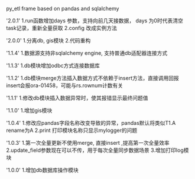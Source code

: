 py_etl frame based on pandas and sqlalchemy

'2.0.1'
1.run函数增加days 参数，支持向前几天接数据， days 为0时代表清空task记录，重新全量获取
2.config 改成实例方法

'2.0.0'
1.分离db, gis模块
2.代码重构

'1.1.4'
1.数据源支持非sqlalchemy engine, 支持普通db适配器连接方式

'1.1.3'
1.db模块增加odbc方式连接数据库

'1.1.2'
1.db模块merge方法插入数据方式不依赖于insert方法，直接调用回报insert会报ora-01458，可能与rs.rownum计数有关

'1.1.1'
1.修改db模块插入数据异常时，使其报错显示最终问题值

'1.1.0'
1.增加gis模块

'1.0.4'
1.修改应pandas字段名称改变导致的异常，pandas默认将类似T1.A rename为A
2.print 打印模块名称只显示mylogger的问题

'1.0.3'
1.第一次全量更新不使用merge, 直接insert ,提高第一次全量效率
2.update_field参数现在可以不传，用于每次全量同步数据场景
3.增加打印log模块

'1.0.0'
1.增加db数据库操作模块
